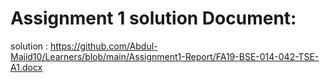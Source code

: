 # Assignment 1 solution Document:
solution : https://github.com/Abdul-Majid10/Learners/blob/main/Assignment1-Report/FA19-BSE-014-042-TSE-A1.docx
